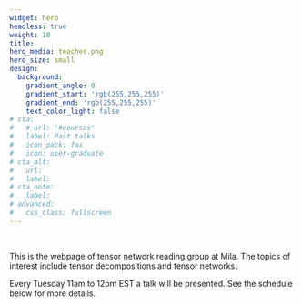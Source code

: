 ```yaml
---
widget: hero
headless: true
weight: 10
title: 
hero_media: teacher.png
hero_size: small
design:
  background:
    gradient_angle: 0
    gradient_start: 'rgb(255,255,255)'
    gradient_end: 'rgb(255,255,255)'
    text_color_light: false
# cta:
#   # url: '#courses'
#   label: Past talks
#   icon_pack: fas
#   icon: user-graduate
# cta_alt:
#   url:
#   label:
# cta_note:
#   label:
# advanced:
#   css_class: fullscreen
---
```


<br>

<!-- Published with the [Wowchemy Website Builder](https://wowchemy.com/) for Hugo. -->

This is the webpage of tensor network reading group at Mila. The topics of interest include tensor decompositions and tensor networks. 

Every Tuesday 11am to 12pm EST a talk will be presented. See the schedule below for more details. 

<!-- <a class="github-button" href="https://github.com/wowchemy/wowchemy-hugo-themes" data-icon="octicon-star" data-size="large" data-show-count="true" aria-label="Star Wowchemy Website Builder for Hugo">Star Wowchemy Website Builder for Hugo</a><br><a class="github-button" href="https://github.com/wowchemy/starter-hugo-online-course" data-icon="octicon-star" data-size="large" data-show-count="true" aria-label="Star the Online Course template">Star the Online Course template</a><script async defer src="https://buttons.github.io/buttons.js"></script> -->
